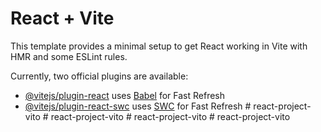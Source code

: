 # React + Vite

This template provides a minimal setup to get React working in Vite with HMR and some ESLint rules.

Currently, two official plugins are available:

- [@vitejs/plugin-react](https://github.com/vitejs/vite-plugin-react/blob/main/packages/plugin-react/README.md) uses [Babel](https://babeljs.io/) for Fast Refresh
- [@vitejs/plugin-react-swc](https://github.com/vitejs/vite-plugin-react-swc) uses [SWC](https://swc.rs/) for Fast Refresh
#   r e a c t - p r o j e c t - v i t o  
 #   r e a c t - p r o j e c t - v i t o  
 #   r e a c t - p r o j e c t - v i t o  
 #   r e a c t - p r o j e c t - v i t o  
 
